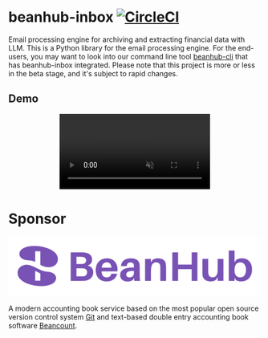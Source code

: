 # beanhub-inbox [![CircleCI](https://dl.circleci.com/status-badge/img/gh/LaunchPlatform/beanhub-inbox/tree/master.svg?style=svg)](https://dl.circleci.com/status-badge/redirect/gh/LaunchPlatform/beanhub-inbox/tree/master)

Email processing engine for archiving and extracting financial data with LLM.
This is a Python library for the email processing engine.
For the end-users, you may want to look into our command line tool [beanhub-cli](https://beanhub-cli-docs.beanhub.io/) that has beanhub-inbox integrated.
Please note that this project is more or less in the beta stage, and it's subject to rapid changes.

## Demo

<p align="center">
  <video src="https://github.com/user-attachments/assets/eb496dab-cd95-4aca-8a29-89ff9d52570d" autoplay muted>
</p>

# Sponsor

<p align="center">
  <a href="https://beanhub.io"><img src="https://github.com/LaunchPlatform/beanhub-cli/raw/master/assets/beanhub.svg?raw=true" alt="BeanHub logo" /></a>
</p>

A modern accounting book service based on the most popular open source version control system [Git](https://git-scm.com/) and text-based double entry accounting book software [Beancount](https://beancount.github.io/docs/index.html).
